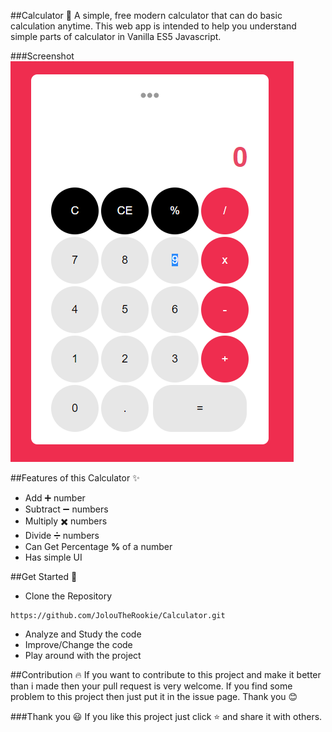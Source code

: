 ##Calculator 🧮
A simple, free modern calculator that can do basic calculation anytime. This web app is intended to help you understand simple parts of calculator in Vanilla ES5 Javascript.

###Screenshot
![calculatorApp](/screenshot/calculator.png "Simple Calculator")

##Features of this Calculator ✨
* Add ➕ number
* Subtract ➖ numbers
* Multiply ✖️ numbers
* Divide ➗ numbers
* Can Get Percentage **%** of a number
* Has simple UI

##Get Started 🦄
* Clone the Repository
```
https://github.com/JolouTheRookie/Calculator.git 
```
* Analyze and Study the code
* Improve/Change the code
* Play around with the project

##Contribution 🔥
If you want to contribute to this project and make it better than i made then your pull request is very welcome. If you find some problem to this project then just put it in the issue page. Thank you 😊

###Thank you 😃
If you like this project just click ⭐ and share it with others.